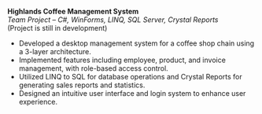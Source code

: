 **Highlands Coffee Management System**  
*Team Project – C#, WinForms, LINQ, SQL Server, Crystal Reports*  
(Project is still in development)

- Developed a desktop management system for a coffee shop chain using a 3-layer architecture.
- Implemented features including employee, product, and invoice management, with role-based access control.
- Utilized LINQ to SQL for database operations and Crystal Reports for generating sales reports and statistics.
- Designed an intuitive user interface and login system to enhance user experience.

